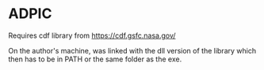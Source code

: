 # ADPIC

Requires cdf library from https://cdf.gsfc.nasa.gov/

On the author's machine, was linked with the dll version of the library which then has to be in PATH or the same folder as the exe.